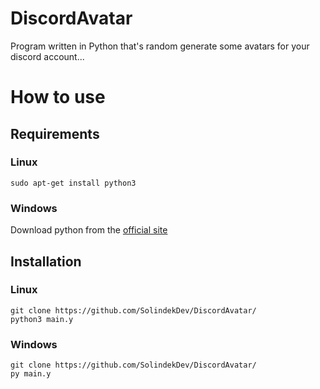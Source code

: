 # DiscordAvatar
Program written in Python that's random generate some avatars for your discord account...
# How to use
## Requirements
### Linux
```
sudo apt-get install python3
```
### Windows
Download python from the [official site](https://www.python.org/)
## Installation
### Linux
```
git clone https://github.com/SolindekDev/DiscordAvatar/
python3 main.y
```
### Windows
```
git clone https://github.com/SolindekDev/DiscordAvatar/
py main.y
```
